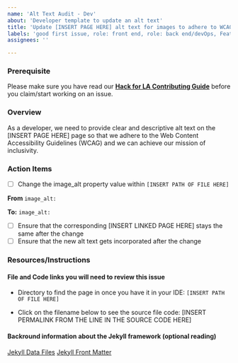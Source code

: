 ```yaml
---
name: 'Alt Text Audit - Dev'
about: 'Developer template to update an alt text'
title: 'Update [INSERT PAGE HERE] alt text for images to adhere to WCAG'
labels: 'good first issue, role: front end, role: back end/devOps, Feature: Accessibility'
assignees: ''

---
```


### Prerequisite
Please make sure you have read our **[Hack for LA Contributing Guide](https://github.com/hackforla/website/blob/gh-pages/CONTRIBUTING.md)** before you claim/start working on an issue.

### Overview
As a developer, we need to provide clear and descriptive alt text on the [INSERT PAGE HERE] page so that we adhere to the Web Content Accessibility Guidelines (WCAG) and we can achieve our mission of inclusivity.

### Action Items
- [ ] Change the image_alt property value within `[INSERT PATH OF FILE HERE]`

**From**
`image_alt:`

**To:**
`image_alt:`

- [ ] Ensure that the corresponding [INSERT LINKED PAGE HERE] stays the same after the change
- [ ] Ensure that the new alt text gets incorporated after the change

### Resources/Instructions

#### File and Code links you will need to review this issue
- Directory to find the page in once you have it in your IDE: `[INSERT PATH OF FILE HERE]`

- Click on the filename below to see the source file code:
[INSERT PERMALINK FROM THE LINE IN THE SOURCE CODE HERE]

#### Backround information about the Jekyll framework (optional reading)
[Jekyll Data Files](https://jekyllrb.com/docs/datafiles/)
[Jekyll Front Matter](https://jekyllrb.com/docs/front-matter/)
